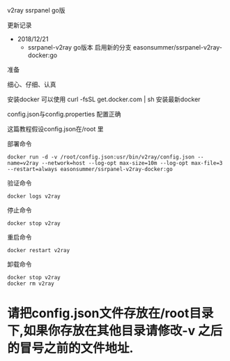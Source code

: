v2ray ssrpanel go版

更新记录
- 2018/12/21
     - ssrpanel-v2ray go版本 启用新的分支 easonsummer/ssrpanel-v2ray-docker:go
   
准备

细心、仔细、认真

安装docker 可以使用 curl -fsSL get.docker.com | sh 安装最新docker

config.json与config.properties 配置正确

这篇教程假设config.json在/root 里


部署命令
````
docker run -d -v /root/config.json:usr/bin/v2ray/config.json --name=v2ray --network=host --log-opt max-size=10m --log-opt max-file=3 --restart=always easonsummer/ssrpanel-v2ray-docker:go
````

验证命令
````
docker logs v2ray
````

停止命令
````
docker stop v2ray
````

重启命令
````
docker restart v2ray
````

卸载命令
````
docker stop v2ray
docker rm v2ray
````
# 请把config.json文件存放在/root目录下,如果你存放在其他目录请修改-v 之后的冒号之前的文件地址.

